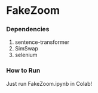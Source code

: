 # FakeZoom

### Dependencies

1. sentence-transformer
2. SimSwap
3. selenium

### How to Run

Just run FakeZoom.ipynb in Colab!
